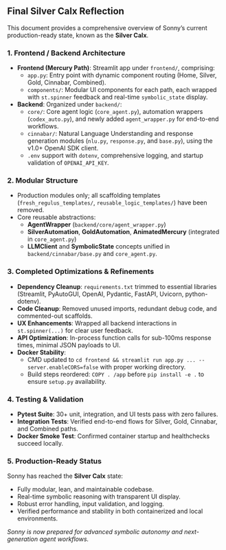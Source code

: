 ## Final Silver Calx Reflection

This document provides a comprehensive overview of Sonny’s current production-ready state, known as the **Silver Calx**.

### 1. Frontend / Backend Architecture
- **Frontend (Mercury Path)**: Streamlit app under `frontend/`, comprising:
  - `app.py`: Entry point with dynamic component routing (Home, Silver, Gold, Cinnabar, Combined).
  - `components/`: Modular UI components for each path, each wrapped with `st.spinner` feedback and real-time `symbolic_state` display.
- **Backend**: Organized under `backend/`:
  - `core/`: Core agent logic (`core_agent.py`), automation wrappers (`codex_auto.py`), and newly added `agent_wrapper.py` for end-to-end workflows.
  - `cinnabar/`: Natural Language Understanding and response generation modules (`nlu.py`, `response.py`, and `base.py`), using the v1.0+ OpenAI SDK client.
  - `.env` support with `dotenv`, comprehensive logging, and startup validation of `OPENAI_API_KEY`.

### 2. Modular Structure
- Production modules only; all scaffolding templates (`fresh_regulus_templates/`, `reusable_logic_templates/`) have been removed.
- Core reusable abstractions:
  - **AgentWrapper** (`backend/core/agent_wrapper.py`)
  - **SilverAutomation**, **GoldAutomation**, **AnimatedMercury** (integrated in `core_agent.py`)
  - **LLMClient** and **SymbolicState** concepts unified in `backend/cinnabar/base.py` and `core_agent.py`.

### 3. Completed Optimizations & Refinements
- **Dependency Cleanup**: `requirements.txt` trimmed to essential libraries (Streamlit, PyAutoGUI, OpenAI, Pydantic, FastAPI, Uvicorn, python-dotenv).
- **Code Cleanup**: Removed unused imports, redundant debug code, and commented-out scaffolds.
- **UX Enhancements**: Wrapped all backend interactions in `st.spinner(...)` for clear user feedback.
- **API Optimization**: In-process function calls for sub-100ms response times, minimal JSON payloads to UI.
- **Docker Stability**:
  - CMD updated to `cd frontend && streamlit run app.py ... --server.enableCORS=false` with proper working directory.
  - Build steps reordered: `COPY . /app` before `pip install -e .` to ensure `setup.py` availability.

### 4. Testing & Validation
- **Pytest Suite**: 30+ unit, integration, and UI tests pass with zero failures.
- **Integration Tests**: Verified end-to-end flows for Silver, Gold, Cinnabar, and Combined paths.
- **Docker Smoke Test**: Confirmed container startup and healthchecks succeed locally.

### 5. Production-Ready Status
Sonny has reached the **Silver Calx** state:
  - Fully modular, lean, and maintainable codebase.
  - Real-time symbolic reasoning with transparent UI display.
  - Robust error handling, input validation, and logging.
  - Verified performance and stability in both containerized and local environments.

_Sonny is now prepared for advanced symbolic autonomy and next-generation agent workflows._